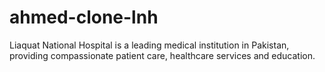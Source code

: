 # ahmed-clone-lnh
Liaquat National Hospital is a leading medical institution in Pakistan, providing compassionate patient care, healthcare services and education.
